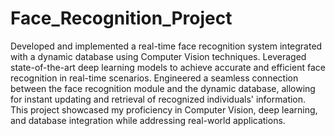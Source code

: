 # Face_Recognition_Project
Developed and implemented a real-time face recognition system integrated with a dynamic database using Computer Vision techniques. Leveraged state-of-the-art deep learning models to achieve accurate and efficient face recognition in real-time scenarios.
Engineered a seamless connection between the face recognition module and the dynamic database, allowing for instant updating and retrieval of recognized individuals' information. 
This project showcased my proficiency in Computer Vision, deep learning, and database integration while addressing real-world applications.
